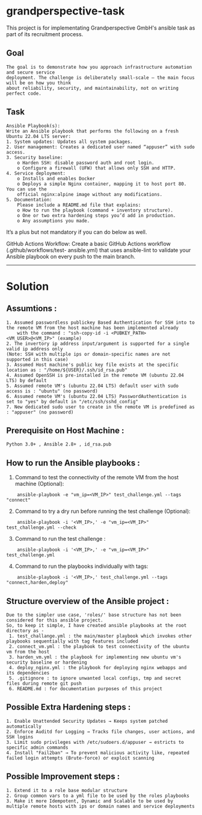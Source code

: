 # grandperspective-task
This project is for implementating Grandperspective GmbH's ansible task as part of its recruitment process. 

## Goal

    The goal is to demonstrate how you approach infrastructure automation and secure service
    deployment. The challenge is deliberately small-scale — the main focus will be on how you think
    about reliability, security, and maintainability, not on writing perfect code.

## Task

    Ansible Playbook(s): 
    Write an Ansible playbook that performs the following on a fresh Ubuntu 22.04 LTS server:
    1. System updates: Updates all system packages.
    2. User management: Creates a dedicated user named “appuser” with sudo access.
    3. Security baseline:
        o Harden SSH: disable password auth and root login.
        o Configure a firewall (UFW) that allows only SSH and HTTP.
    4. Service deployment:
        o Installs and enables Docker
        o Deploys a simple Nginx container, mapping it to host port 80. You can use the
        official nginx:alpine image without any modifications.
    5. Documentation:
        Please include a README.md file that explains:
        o How to run the playbook (command + inventory structure).
        o One or two extra hardening steps you’d add in production.
        o Any assumptions you made.

It’s a plus but not mandatory if you can do below as well.

GitHub Actions Workflow: Create a basic GitHub Actions workflow (.github/workflows/test-
ansible.yml) that uses ansible-lint to validate your Ansible playbook on every push to the main
branch.

----------------------------------------------------------------------------------------
# Solution

## Assumtions :
    1. Assumed passwordless publickey Based Authentication for SSH into to the remote VM from the host machine has been implemented already
        with the command : "ssh-copy-id -i <PUBKEY_PATH> <VM_USER>@<VM_IP>" (example)
    2. The invertory ip address input/argument is supported for a single valid ip address only 
    (Note: SSH with multiple ips or domain-specific names are not supported in this case)
    3. Assumed Host machine's public key file exists at the specific location as : "/home/${USER}/.ssh/id_rsa.pub"
    4. Assumed OpenSSH is pre-installed in the remote VM (ubuntu 22.04 LTS) by default
    5. Assumed remote VM's (ubuntu 22.04 LTS) default user with sudo access is : "ubuntu" (no password)
    6. Assumed remote VM's (ubuntu 22.04 LTS) PasswordAuthentication is set to "yes" by default in "/etc/ssh/sshd_config"
    7. New dedicated sudo user to create in the remote VM is predefined as : "appuser" (no password)

## Prerequisite on Host Machine : 
    Python 3.0+ , Ansible 2.8+ , id_rsa.pub

## How to run the Ansible playbooks :

   1. Command to test the connectivity of the remote VM from the host machine (Optional): 

```
    ansible-playbook -e "vm_ip=<VM_IP>" test_challenge.yml --tags "connect"
```

   2. Command to try a dry run before running the test challenge (Optional): 

```
    ansible-playbook -i '<VM_IP>,' -e "vm_ip=<VM_IP>" test_challenge.yml --check
```

   3. Command to run the test challenge :

```
    ansible-playbook -i '<VM_IP>,' -e "vm_ip=<VM_IP>" test_challenge.yml
```

   4. Command to run the playbooks individually with tags:

```
    ansible-playbook -i '<VM_IP>,' test_challenge.yml --tags "connect,harden,deploy"
```

## Structure overview of the Ansible project :
    Due to the simpler use case, 'roles/' base structure has not been considered for this ansible project.
    So, to keep it simple, I have created ansible playbooks at the root directory as -
     1. test_challange.yml : the main/master playbook which invokes other playbooks sequentially with tag features included
     2. connect_vm.yml : the playbook to test connectivity of the ubuntu vm from the host
     3. harden_vm.yml : the playbook for implementing new ubuntu vm's security baseline or hardening
     4. deploy_nginx.yml : the playbook for deploying nginx webapps and its dependencies
     5. .gitignore : to ignore unwanted local configs, tmp and secret files during remote git push
     6. README.md : for documentation purposes of this project

## Possible Extra Hardening steps :
    1. Enable Unattended Security Updates → Keeps system patched automatically
    2. Enforce Auditd for Logging → Tracks file changes, user actions, and SSH logins
    3. Limit sudo privileges with /etc/sudoers.d/appuser → estricts to specific admin commands
    4. Install "Fail2ban" → To prevent malicious activity like, repeated failed login attempts (Brute-force) or exploit scanning

## Possible Improvement steps :
    1. Extend it to a role base modular structure
    2. Group common vars to a yml file to be used by the roles playbooks
    3. Make it more Idempotent, Dynamic and Scalable to be used by multiple remote hosts with ips or domain names and service deployments
  

